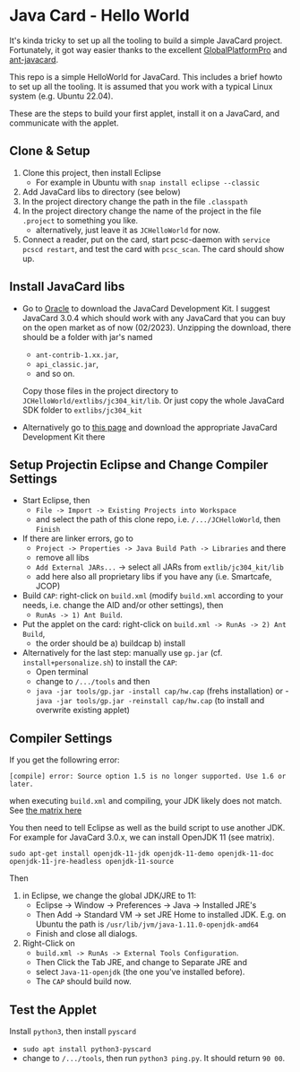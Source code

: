 # Java Card - Hello World

It's kinda tricky to set up all the tooling to build a simple JavaCard project. 
Fortunately, it got way easier thanks to the excellent [GlobalPlatformPro](https://github.com/martinpaljak/GlobalPlatformPro)
and [ant-javacard](https://github.com/martinpaljak/ant-javacard).

This repo is a simple HelloWorld for JavaCard. This includes a brief howto to set up all the tooling. It is assumed that you work with a typical Linux system (e.g. Ubuntu 22.04).

These are the steps to build your first applet, install it on a JavaCard, and communicate with the applet.

## Clone & Setup

1. Clone this project, then install Eclipse
   - For example in Ubuntu with `snap install eclipse --classic`
2. Add JavaCard libs to directory (see below)   
2. In the project directory change the path in the file `.classpath`
3. In the project directory change the name of the project in the file `.project` to something you like.
   - alternatively, just leave it as `JCHelloWorld` for now.
4. Connect a reader, put on the card, start pcsc-daemon with
   `service pcscd restart`, and test the card with `pcsc_scan`. The card should show up.

## Install JavaCard libs

* Go to [Oracle](https://www.oracle.com/java/technologies/javacard-sdk-downloads.html) to download the JavaCard Development Kit. 
  I suggest JavaCard 3.0.4 which should work with any JavaCard that you can buy on the open market as of now (02/2023).
  Unzipping the download, there should be a folder with jar's named 
  - `ant-contrib-1.xx.jar`,
  - `api_classic.jar`, 
  - and so on. 
  
  Copy those files in the project directory to
  `JCHelloWorld/extlibs/jc304_kit/lib`. Or just copy the whole JavaCard SDK
  folder to `extlibs/jc304_kit`
* Alternatively go to [this page](https://github.com/martinpaljak/oracle_javacard_sdks) and
  download the appropriate JavaCard Development Kit there

## Setup Projectin Eclipse and Change Compiler Settings

* Start Eclipse, then 
  - `File -> Import -> Existing Projects into Workspace`
  - and select the path of this clone repo, i.e. `/.../JCHelloWorld`, then `Finish`
* If there are linker errors, go to 
  - `Project -> Properties -> Java Build Path -> Libraries` and there
  - remove all libs
  - `Add External JARs...` -> select all JARs from `extlib/jc304_kit/lib`
  - add here also all proprietary libs if you have any (i.e. Smartcafe, JCOP)
* Build `CAP`: right-click on `build.xml` (modify `build.xml` according to your needs, i.e. change the AID and/or other settings), 
  then 
  - `RunAs -> 1) Ant Build`.
* Put the applet on the card: right-click on `build.xml -> RunAs -> 2) Ant Build`,
  - the order should be a) buildcap b) install
* Alternatively for the last step: manually use `gp.jar` (cf. `install+personalize.sh`) to install the `CAP`:
  - Open terminal
  - change to `/.../tools` and then
  - `java -jar tools/gp.jar -install cap/hw.cap` (frehs installation) or 
  -`java -jar tools/gp.jar -reinstall cap/hw.cap` (to install and overwrite existing applet)
  
## Compiler Settings

If you get the followring error:

`[compile] error: Source option 1.5 is no longer supported. Use 1.6 or later.`

when executing `build.xml` and compiling, your JDK likely does not match.
See [the matrix here](https://github.com/martinpaljak/ant-javacard/wiki/Version-compatibility)

You then need to tell Eclipse as well as the build script to use another JDK.
For example for JavaCard 3.0.x, we can install OpenJDK 11 (see matrix).

`sudo apt-get install openjdk-11-jdk openjdk-11-demo openjdk-11-doc openjdk-11-jre-headless openjdk-11-source`

Then
1) in Eclipse, we change the global JDK/JRE to 11: 
   - Eclipse -> Window -> Preferences -> Java -> Installed JRE's
   - Then Add -> Standard VM -> set JRE Home to installed JDK. E.g. on Ubuntu the path is `/usr/lib/jvm/java-1.11.0-openjdk-amd64`
   - Finish and close all dialogs.
2) Right-Click on 
   - `build.xml -> RunAs -> External Tools Configuration`. 
   - Then Click the Tab JRE, and change to Separate JRE and 
   - select `Java-11-openjdk` (the one you've installed before). 
   - The `CAP` should build now.

## Test the Applet

Install `python3`, then install `pyscard`
* `sudo apt install python3-pyscard`
* change to `/.../tools`, then run `python3 ping.py`. It should return `90 00`.
